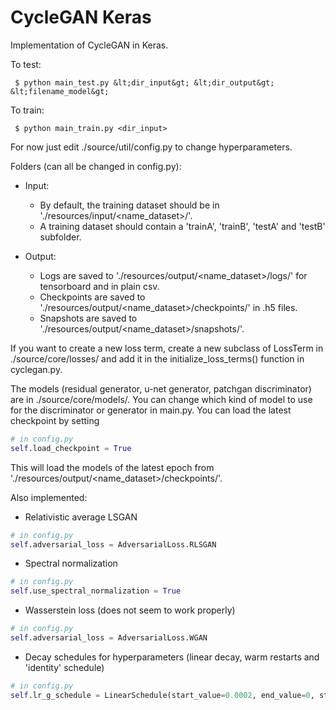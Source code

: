 # CycleGAN Keras
Implementation of CycleGAN in Keras. 

To test:
```
 $ python main_test.py &lt;dir_input&gt; &lt;dir_output&gt; &lt;filename_model&gt;
```


To train:
```
 $ python main_train.py <dir_input>
```

For now just edit ./source/util/config.py to change hyperparameters.


Folders (can all be changed in config.py):
* Input: 
   * By default, the training dataset should be in './resources/input/<name_dataset>/'. 
   * A training dataset should contain a 'trainA', 'trainB', 'testA' and 'testB' subfolder.

* Output:
   * Logs are saved to './resources/output/<name_dataset>/logs/' for tensorboard and in plain csv.
   * Checkpoints are saved to './resources/output/<name_dataset>/checkpoints/' in .h5 files.
   * Snapshots are saved to './resources/output/<name_dataset>/snapshots/'.

If you want to create a new loss term, create a new subclass of LossTerm in ./source/core/losses/ and add it in the initialize_loss_terms() function in cyclegan.py.

The models (residual generator, u-net generator, patchgan discriminator) are in ./source/core/models/. You can change which kind of model to use for the discriminator or generator in main.py.
You can load the latest checkpoint by setting 
```python
# in config.py
self.load_checkpoint = True
``` 
This will load the models of the latest epoch from './resources/output/<name_dataset>/checkpoints/'.

Also implemented:
* Relativistic average LSGAN
```python
# in config.py
self.adversarial_loss = AdversarialLoss.RLSGAN 
```

* Spectral normalization
```python
# in config.py
self.use_spectral_normalization = True
```

* Wasserstein loss (does not seem to work properly)
```python
# in config.py
self.adversarial_loss = AdversarialLoss.WGAN  
```

* Decay schedules for hyperparameters (linear decay, warm restarts and 'identity' schedule)
```python
# in config.py
self.lr_g_schedule = LinearSchedule(start_value=0.0002, end_value=0, start_epoch=100, end_epoch=200) 
```

